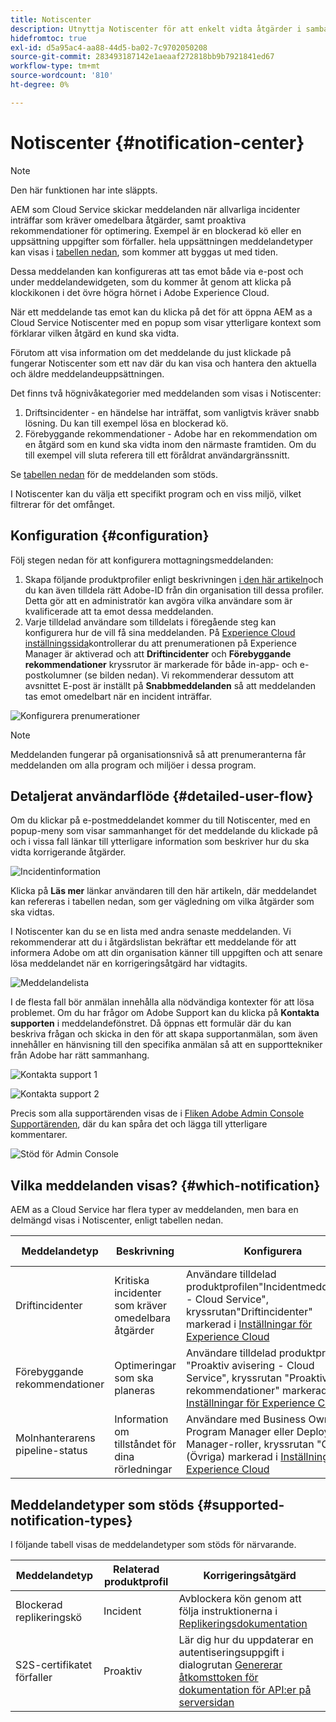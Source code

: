 ```yaml
---
title: Notiscenter
description: Utnyttja Notiscenter för att enkelt vidta åtgärder i samband med incidenter och annan viktig information
hidefromtoc: true
exl-id: d5a95ac4-aa88-44d5-ba02-7c9702050208
source-git-commit: 283493187142e1aeaaf272818bb9b7921841ed67
workflow-type: tm+mt
source-wordcount: '810'
ht-degree: 0%

---
```


# Notiscenter {#notification-center}

>[!NOTE]
>Den här funktionen har inte släppts.

AEM som Cloud Service skickar meddelanden när allvarliga incidenter inträffar som kräver omedelbara åtgärder, samt proaktiva rekommendationer för optimering. Exempel är en blockerad kö eller en uppsättning uppgifter som förfaller. hela uppsättningen meddelandetyper kan visas i [tabellen nedan](#supported-notification-types), som kommer att byggas ut med tiden.

Dessa meddelanden kan konfigureras att tas emot både via e-post och under meddelandewidgeten, som du kommer åt genom att klicka på klockikonen i det övre högra hörnet i Adobe Experience Cloud.

När ett meddelande tas emot kan du klicka på det för att öppna AEM as a Cloud Service Notiscenter med en popup som visar ytterligare kontext som förklarar vilken åtgärd en kund ska vidta.

Förutom att visa information om det meddelande du just klickade på fungerar Notiscenter som ett nav där du kan visa och hantera den aktuella och äldre meddelandeuppsättningen. <!-- It can be accessed directly at the url TBD (Alexandru: I'm intentionally keeping it TBD for now so customers don't find it) -->

Det finns två högnivåkategorier med meddelanden som visas i Notiscenter:

1. Driftsincidenter - en händelse har inträffat, som vanligtvis kräver snabb lösning. Du kan till exempel lösa en blockerad kö.
1. Förebyggande rekommendationer - Adobe har en rekommendation om en åtgärd som en kund ska vidta inom den närmaste framtiden. Om du till exempel vill sluta referera till ett föråldrat användargränssnitt.

Se [tabellen nedan](#supported-notification-types) för de meddelanden som stöds.

I Notiscenter kan du välja ett specifikt program och en viss miljö, vilket filtrerar för det omfånget.

## Konfiguration {#configuration}

Följ stegen nedan för att konfigurera mottagningsmeddelanden:

1. Skapa följande produktprofiler enligt beskrivningen [i den här artikeln](/help/journey-onboarding/notification-profiles.md)och du kan även tilldela rätt Adobe-ID från din organisation till dessa profiler. Detta gör att en administratör kan avgöra vilka användare som är kvalificerade att ta emot dessa meddelanden.
1. Varje tilldelad användare som tilldelats i föregående steg kan konfigurera hur de vill få sina meddelanden. På [Experience Cloud inställningssida](https://experience.adobe.com/preferences/notification-section)kontrollerar du att prenumerationen på Experience Manager är aktiverad och att **Driftincidenter** och **Förebyggande rekommendationer** kryssrutor är markerade för både in-app- och e-postkolumner (se bilden nedan). Vi rekommenderar dessutom att avsnittet E-post är inställt på **Snabbmeddelanden** så att meddelanden tas emot omedelbart när en incident inträffar.

![Konfigurera prenumerationer](/help/operations/assets/configure-subscriptions.png)

>[!NOTE]
>Meddelanden fungerar på organisationsnivå så att prenumeranterna får meddelanden om alla program och miljöer i dessa program.

## Detaljerat användarflöde {#detailed-user-flow}

Om du klickar på e-postmeddelandet kommer du till Notiscenter, med en popup-meny som visar sammanhanget för det meddelande du klickade på och i vissa fall länkar till ytterligare information som beskriver hur du ska vidta korrigerande åtgärder.

![Incidentinformation](/help/operations/assets/incident-details.png)

Klicka på **Läs mer** länkar användaren till den här artikeln, där meddelandet kan refereras i tabellen nedan, som ger vägledning om vilka åtgärder som ska vidtas.

I Notiscenter kan du se en lista med andra senaste meddelanden. Vi rekommenderar att du i åtgärdslistan bekräftar ett meddelande för att informera Adobe om att din organisation känner till uppgiften och att senare lösa meddelandet när en korrigeringsåtgärd har vidtagits.

![Meddelandelista](/help/operations/assets/notification-list.png)

I de flesta fall bör anmälan innehålla alla nödvändiga kontexter för att lösa problemet. Om du har frågor om Adobe Support kan du klicka på **Kontakta supporten** i meddelandefönstret. Då öppnas ett formulär där du kan beskriva frågan och skicka in den för att skapa supportanmälan, som även innehåller en hänvisning till den specifika anmälan så att en supporttekniker från Adobe har rätt sammanhang.

![Kontakta support 1](/help/operations/assets/contact-support1.png)

![Kontakta support 2](/help/operations/assets/contact-support2.png)

Precis som alla supportärenden visas de i [Fliken Adobe Admin Console Supportärenden](https://helpx.adobe.com/enterprise/using/support-for-enterprise.html), där du kan spåra det och lägga till ytterligare kommentarer.

![Stöd för Admin Console](/help/operations/assets/admin-console-support.png)

## Vilka meddelanden visas? {#which-notification}

AEM as a Cloud Service har flera typer av meddelanden, men bara en delmängd visas i Notiscenter, enligt tabellen nedan.

| Meddelandetyp | Beskrivning | Konfigurera | Visas i Notiscenter |
|---|---|---|---|
| Driftincidenter | Kritiska incidenter som kräver omedelbara åtgärder | Användare tilldelad produktprofilen&quot;Incidentmeddelande - Cloud Service&quot;, kryssrutan&quot;Driftincidenter&quot; markerad i [Inställningar för Experience Cloud](https://experience.adobe.com/preferences) | X |
| Förebyggande rekommendationer | Optimeringar som ska planeras | Användare tilldelad produktprofilen &quot;Proaktiv avisering - Cloud Service&quot;, kryssrutan &quot;Proaktiva rekommendationer&quot; markerad i [Inställningar för Experience Cloud](https://experience.adobe.com/preferences) | X |
| Molnhanterarens pipeline-status | Information om tillståndet för dina rörledningar | Användare med Business Owner, Program Manager eller Deployment Manager-roller, kryssrutan &quot;Others&quot; (Övriga) markerad i [Inställningar för Experience Cloud](https://experience.adobe.com/preferences) |  |

## Meddelandetyper som stöds {#supported-notification-types}

I följande tabell visas de meddelandetyper som stöds för närvarande.

| Meddelandetyp | Relaterad produktprofil | Korrigeringsåtgärd |
|---|---|---|
| Blockerad replikeringskö | Incident | Avblockera kön genom att följa instruktionerna i [Replikeringsdokumentation](/help/operations/replication.md#troubleshooting) |
| S2S-certifikatet förfaller | Proaktiv | Lär dig hur du uppdaterar en autentiseringsuppgift i dialogrutan [Genererar åtkomsttoken för dokumentation för API:er på serversidan](/help/implementing/developing/introduction/generating-access-tokens-for-server-side-apis.md#refresh-credentials) |

